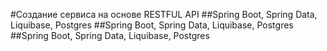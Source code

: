 #Создание сервиса на основе RESTFUL API
##Spring Boot, Spring Data, Liquibase, Postgres
##Spring Boot, Spring Data, Liquibase, Postgres
##Spring Boot, Spring Data, Liquibase, Postgres